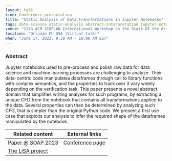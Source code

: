 ```yaml
---
layout: talk
kind: Conference presentation
title: "Static Analysis of Data Transformations in Jupyter Notebooks"
tags: data-science static-analysis abstract-interpretation jupyter-notebooks
venue: "12th ACM SIGPLAN International Workshop on the State Of the Art in Program Analysis (SOAP 2023)"
location: "Orlando FL USA (Virtual talk)"
when: "June 17, 2023, 9:30 AM - 10:00 AM EST"
---
```


### Abstract

Jupyter notebooks used to pre-process and polish raw data for data science and machine learning processes are challenging to analyze. Their data-centric code manipulates dataframes through call to library functions with complex semantics, and the properties to track over it vary widely depending on the verification task. This paper presents a novel abstract domain that simplifies writing analyses for such programs, by extracting a unique CFG from the notebook that contains all transformations applied to the data. Several properties can then be determined by analyzing such CFG, that is simpler than the original Python code. We present a first use case that exploits our analysis to infer the required shape of the dataframes manipulated by the notebook.

<div class="divtable"> 
  <table>
    <thead>
      <tr>
        <th>Related content</th>
        <th>External links</th>
      </tr>
    </thead>
    <tbody>
      <tr>
        <td><a href="{% link publications/_posts/2023-06-17-soap-dataframes.md %}">Paper @ SOAP 2023</a></td>
        <td><a href="https://pldi23.sigplan.org/details/SOAP-2023-papers/1/Static-Analysis-of-Data-Transformations-in-Jupyter-Notebooks">Conference page</a></td>
      </tr>
      <tr>
        <td><a href="{% link projects/lisa.md %}">The LiSA project</a></td>
        <td></td>
      </tr>
    </tbody>
  </table>
</div>
